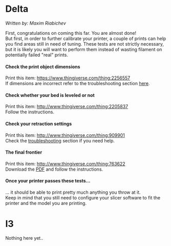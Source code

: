 # Delta 
_Written by: Maxim Riabichev_   

First, congratulations on coming this far. You are almost done!  
But first, in order to further calibrate your printer, a couple of prints can help you find areas still in need of tuning. These tests are not strictly necessary, but it is likely you will want to perform them instead of wasting filament on potentially failed "real" prints. 

#### Check the print object dimensions
Print this item: https://www.thingiverse.com/thing:2256557  
If dimensions are incorrect refer to the troubleshooting section [here](https://github.com/FLSun3dp/FLSun-Kossel-Mini/wiki/77.-Troubleshooting#delta).

#### Check whether your bed is leveled or not
Print this item: http://www.thingiverse.com/thing:2205837  
Follow the instructions.

#### Check your retraction settings
Print this item: http://www.thingiverse.com/thing:909901  
Check the [troubleshooting](https://github.com/FLSun3dp/FLSun-Kossel-Mini/wiki/77.-Troubleshooting) section if you need help.

#### The final frontier
Print this item: http://www.thingiverse.com/thing:763622  
Download the [PDF](https://cdn.thingiverse.com/assets/a7/2c/bd/ba/ea/3DBenchy_Broschure_3DBenchy.com.pdf) and follow the instructions.

#### Once your printer passes these tests...
... it should be able to print pretty much anything you throw at it.  
Keep in mind that you still need to configure your slicer software to fit the printer and the model you are printing.


# I3

Nothing here yet..